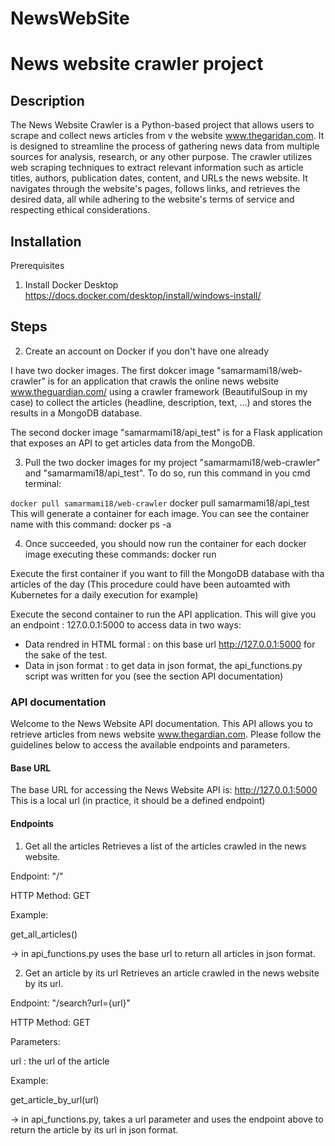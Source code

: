 # NewsWebSite
# News website crawler project
## Description
The News Website Crawler is a Python-based project that allows users to scrape and collect news articles from v the website www.thegaridan.com. 
It is designed to streamline the process of gathering news data from multiple sources for analysis, research, or any other purpose.
The crawler utilizes web scraping techniques to extract relevant information such as article titles, authors, publication dates, content, and URLs the news website. It navigates through the website's pages, follows links, and retrieves the desired data, all while adhering to the website's terms of service and respecting ethical considerations.

## Installation
Prerequisites
1. Install Docker Desktop 
https://docs.docker.com/desktop/install/windows-install/

## Steps
2. Create an account on Docker if you don't have one already

I have two docker images. 
The first dokcer image "samarmami18/web-crawler" is for an application that crawls the online news website www.theguardian.com/ using a crawler framework (BeautifulSoup in my case) to collect the articles (headline, description, text, ...) and stores the results in a MongoDB database.

The second docker image "samarmami18/api_test" is for a Flask application that exposes an API to get articles data from the MongoDB.

3. Pull the two docker images for my project "samarmami18/web-crawler" and "samarmami18/api_test".
To do so, run this command in you cmd terminal:

`docker pull samarmami18/web-crawler`
docker pull samarmami18/api_test
This will generate a container for each image.
You can see the container name with this command:
docker ps -a

4. Once succeeded, you should now run the container for each docker image executing these commands:
docker run 

Execute the first container if you want to fill the MongoDB database with tha articles of the day (This procedure could have been autoamted with Kubernetes for a daily execution for example)

Execute the second container to run the API application. This will give you an endpoint : 127.0.0.1:5000 to access data in two ways:
 - Data rendred in HTML formal : on this base url http://127.0.0.1:5000 for the sake of the test.
 - Data in json format : to get data in json format, the api_functions.py script was written for you (see the section API documentation)
 
 ### API documentation
Welcome to the News Website API documentation. This API allows you to retrieve articles from news website www.thegardian.com. Please follow the guidelines below to access the available endpoints and parameters.
#### Base URL
The base URL for accessing the News Website API is: http://127.0.0.1:5000
This is a local url (in practice, it should be a defined endpoint)

#### Endpoints
1. Get all the articles
Retrieves a list of the articles crawled in the news website.

Endpoint: "/"

HTTP Method: GET

Example:

get_all_articles() 

-> in api_functions.py uses the base url to return all articles in json format.

2. Get an article by its url
Retrieves an article crawled in the news website by its url.

Endpoint: "/search?url={url}"

HTTP Method: GET


Parameters:

url : the url of the article


Example:

get_article_by_url(url) 

-> in api_functions.py, takes a url parameter and uses the endpoint above to return the article by its url in json format.



